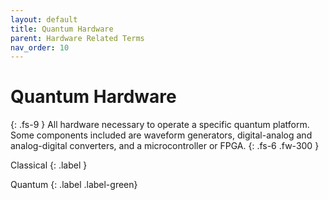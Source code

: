 ```yaml
---
layout: default
title: Quantum Hardware
parent: Hardware Related Terms
nav_order: 10
---
```


# Quantum Hardware
{: .fs-9 }
All hardware necessary to operate a specific quantum platform. Some components included are waveform generators, digital-analog and analog-digital converters, and a microcontroller or FPGA.
{: .fs-6 .fw-300 }

Classical
{: .label }

Quantum
{: .label .label-green}
<!-- 
## Full Definition


## Examples -->

<!-- ## Synonyms

-  -->

<!-- ## Related Terms

-->
<!-- ## Sources -->
